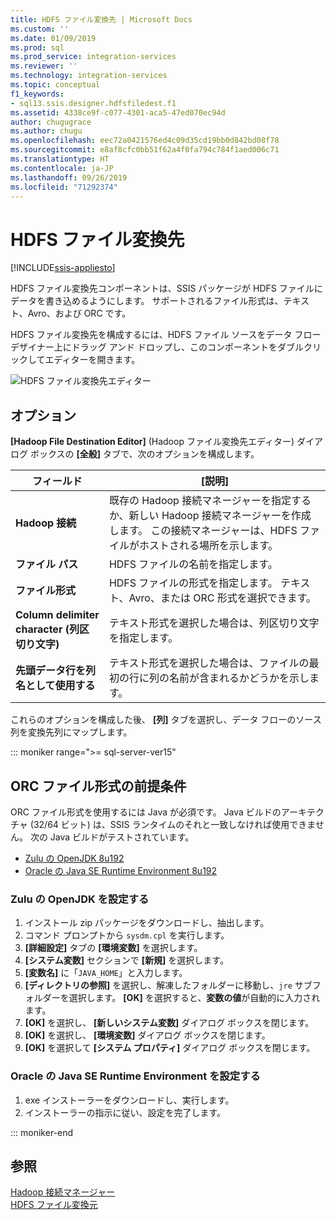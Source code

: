 ```yaml
---
title: HDFS ファイル変換先 | Microsoft Docs
ms.custom: ''
ms.date: 01/09/2019
ms.prod: sql
ms.prod_service: integration-services
ms.reviewer: ''
ms.technology: integration-services
ms.topic: conceptual
f1_keywords:
- sql13.ssis.designer.hdfsfiledest.f1
ms.assetid: 4338ce9f-c077-4301-aca5-47ed070ec94d
author: chugugrace
ms.author: chugu
ms.openlocfilehash: eec72a0421576ed4c09d35cd19bb0d842bd08f78
ms.sourcegitcommit: e8af8cfc0bb51f62a4f0fa794c784f1aed006c71
ms.translationtype: HT
ms.contentlocale: ja-JP
ms.lasthandoff: 09/26/2019
ms.locfileid: "71292374"
---
```

# <a name="hdfs-file-destination"></a>HDFS ファイル変換先

[!INCLUDE[ssis-appliesto](../../includes/ssis-appliesto-ssvrpluslinux-asdb-asdw-xxx.md)]


  HDFS ファイル変換先コンポーネントは、SSIS パッケージが HDFS ファイルにデータを書き込めるようにします。 サポートされるファイル形式は、テキスト、Avro、および ORC です。

 HDFS ファイル変換先を構成するには、HDFS ファイル ソースをデータ フロー デザイナー上にドラッグ アンド ドロップし、このコンポーネントをダブルクリックしてエディターを開きます。

 ![HDFS ファイル変換先エディター](../../integration-services/data-flow/media/hdfs-file-dest.png "HDFS ファイル変換先エディター")

## <a name="options"></a>オプション
 **[Hadoop File Destination Editor]** (Hadoop ファイル変換先エディター) ダイアログ ボックスの **[全般]** タブで、次のオプションを構成します。

|フィールド|[説明]|
|-----------|-----------------|
|**Hadoop 接続**|既存の Hadoop 接続マネージャーを指定するか、新しい Hadoop 接続マネージャーを作成します。 この接続マネージャーは、HDFS ファイルがホストされる場所を示します。|
|**ファイル パス**|HDFS ファイルの名前を指定します。|
|**ファイル形式**|HDFS ファイルの形式を指定します。 テキスト、Avro、または ORC 形式を選択できます。|
|**Column delimiter character (列区切り文字)**|テキスト形式を選択した場合は、列区切り文字を指定します。|
|**先頭データ行を列名として使用する**|テキスト形式を選択した場合は、ファイルの最初の行に列の名前が含まれるかどうかを示します。|

 これらのオプションを構成した後、 **[列]** タブを選択し、データ フローのソース列を変換先列にマップします。

::: moniker range=">= sql-server-ver15"

## <a name="prerequisite-for-orc-file-format"></a>ORC ファイル形式の前提条件
ORC ファイル形式を使用するには Java が必須です。
Java ビルドのアーキテクチャ (32/64 ビット) は、SSIS ランタイムのそれと一致しなければ使用できません。
次の Java ビルドがテストされています。

- [Zulu の OpenJDK 8u192](https://www.azul.com/downloads/zulu/zulu-windows/)
- [Oracle の Java SE Runtime Environment 8u192](https://www.oracle.com/technetwork/java/javase/downloads/java-archive-javase8-2177648.html)

### <a name="set-up-zulus-openjdk"></a>Zulu の OpenJDK を設定する
1. インストール zip パッケージをダウンロードし、抽出します。
2. コマンド プロンプトから `sysdm.cpl` を実行します。
3. **[詳細設定]** タブの **[環境変数]** を選択します。
4. **[システム変数]** セクションで **[新規]** を選択します。
5. **[変数名]** に「`JAVA_HOME`」と入力します。
6. **[ディレクトリの参照]** を選択し、解凍したフォルダーに移動し、`jre` サブフォルダーを選択します。
   **[OK]** を選択すると、**変数の値**が自動的に入力されます。
7. **[OK]** を選択し、 **[新しいシステム変数]** ダイアログ ボックスを閉じます。
8. **[OK]** を選択し、 **[環境変数]** ダイアログ ボックスを閉じます。
9. **[OK]** を選択して **[システム プロパティ]** ダイアログ ボックスを閉じます。

### <a name="set-up-oracles-java-se-runtime-environment"></a>Oracle の Java SE Runtime Environment を設定する
1. exe インストーラーをダウンロードし、実行します。
2. インストーラーの指示に従い、設定を完了します。

::: moniker-end

## <a name="see-also"></a>参照
[Hadoop 接続マネージャー](../../integration-services/connection-manager/hadoop-connection-manager.md)  
[HDFS ファイル変換元](../../integration-services/data-flow/hdfs-file-source.md)
